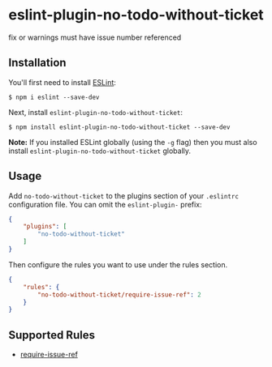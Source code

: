 # eslint-plugin-no-todo-without-ticket

fix or warnings must have issue number referenced

## Installation

You'll first need to install [ESLint](http://eslint.org):

```
$ npm i eslint --save-dev
```

Next, install `eslint-plugin-no-todo-without-ticket`:

```
$ npm install eslint-plugin-no-todo-without-ticket --save-dev
```

**Note:** If you installed ESLint globally (using the `-g` flag) then you must also install `eslint-plugin-no-todo-without-ticket` globally.

## Usage

Add `no-todo-without-ticket` to the plugins section of your `.eslintrc` configuration file. You can omit the `eslint-plugin-` prefix:

```json
{
    "plugins": [
        "no-todo-without-ticket"
    ]
}
```


Then configure the rules you want to use under the rules section.

```json
{
    "rules": {
        "no-todo-without-ticket/require-issue-ref": 2
    }
}
```

## Supported Rules

* [require-issue-ref](./docs/rules/require-issue-ref.md)






